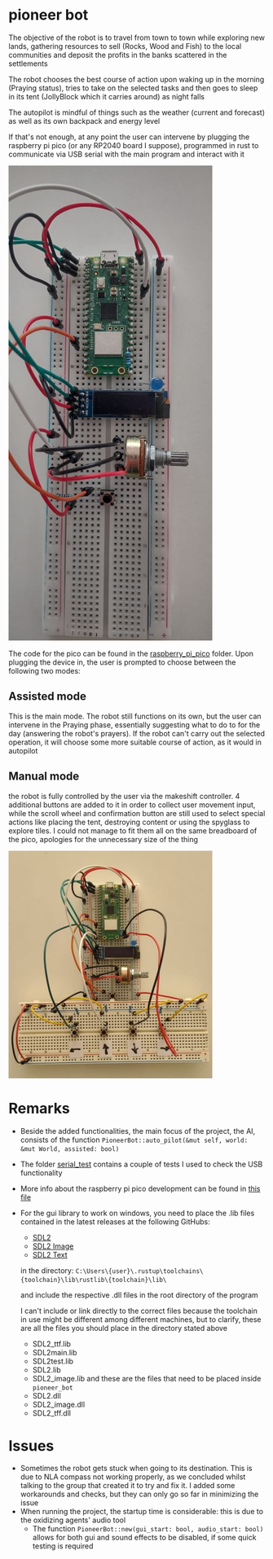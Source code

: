 # pioneer bot

The objective of the robot is to travel from town to town while exploring new lands,
gathering resources to sell (Rocks, Wood and Fish) to the local communities and deposit the profits 
in the banks scattered in the settlements

The robot chooses the best course of action upon waking up in the morning (Praying status),
tries to take on the selected tasks and then goes to sleep in its tent (JollyBlock which it carries around) as night falls

The autopilot is mindful of things such as the weather (current and forecast) as
well as its own backpack and energy level

If that's not enough, at any point the user can intervene by plugging the 
raspberry pi pico (or any RP2040 board I suppose), programmed in rust to communicate 
via USB serial with the main program and interact with it

![image of the raspberry pi pico controller](raspberry_pi_pico/pics/remote.jpg)

The code for the pico can be found in the [raspberry_pi_pico](raspberry_pi_pico/) folder.
Upon plugging the device in, the user is prompted to choose between the following two modes:

## Assisted mode

This is the main mode. The robot still functions on its own, but the user can intervene in the Praying phase, essentially 
suggesting what to do to for the day (answering the robot's prayers). If the robot can't carry out the selected operation, it will choose some more 
suitable course of action, as it would in autopilot

## Manual mode

the robot is fully controlled by the user via the makeshift controller. 4 additional buttons are added to it in order to 
collect user movement input, while the scroll wheel and confirmation button are still used to
select special actions like placing the tent, destroying content or using the spyglass to explore tiles. I could not manage to fit
them all on the same breadboard of the pico, apologies for the unnecessary size of the thing

![image of the added buttons](raspberry_pi_pico/pics/controller.jpg)

# Remarks

- Beside the added functionalities, the main focus of the project, the AI, consists of the function `PioneerBot::auto_pilot(&mut self, world: &mut World, assisted: bool)`
- The folder [serial_test](serial_test) contains a couple of tests I used to check the USB functionality
- More info about the raspberry pi pico development can be found in [this file](raspberry_pi_pico/README.md)
- For the gui library to work on windows, you need to place the .lib files contained in the latest releases at the following GitHubs:
  - [SDL2](https://github.com/libsdl-org/SDL)
  - [SDL2 Image](https://github.com/libsdl-org/SDL_image)
  - [SDL2 Text](https://github.com/libsdl-org/SDL_ttf)

  in the directory: 
  `C:\Users\{user}\.rustup\toolchains\{toolchain}\lib\rustlib\{toolchain}\lib\`

  and include the respective .dll files in the root directory of the program

  I can't include or link directly to the correct files because the toolchain in use might be different among
  different machines, but to clarify, these are all the files you should place in the directory stated above 
  - SDL2_ttf.lib
  - SDL2main.lib
  - SDL2test.lib
  - SDL2.lib
  - SDL2_image.lib
  and these are the files that need to be placed inside `pioneer_bot`
  - SDL2.dll
  - SDL2_image.dll
  - SDL2_tff.dll

# Issues
- Sometimes the robot gets stuck when going to its destination. This is due to NLA compass not working properly, as we concluded whilst talking to the group that created it to try and fix it. I added some workarounds and checks, but they can only go so far in minimizing the issue
- When running the project, the startup time is considerable: this is due to the oxidizing agents' audio tool
  - The function `PioneerBot::new(gui_start: bool, audio_start: bool)` allows for both gui and sound effects to be disabled, if some quick testing is required